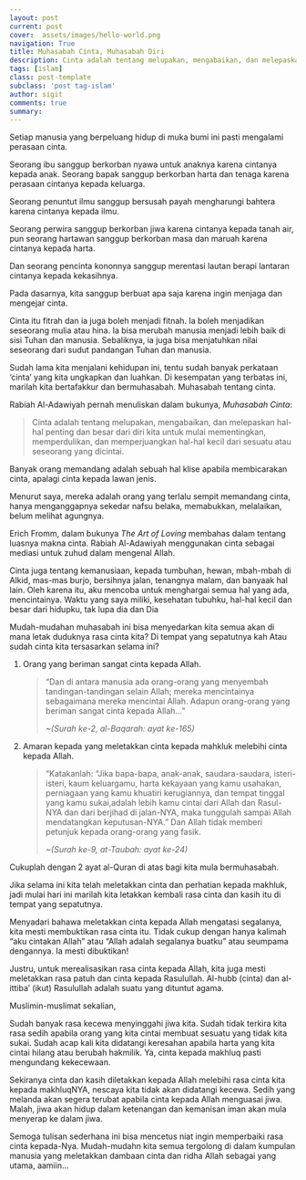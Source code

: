 ```yaml
---
layout: post
current: post
cover:  assets/images/hello-world.png
navigation: True
title: Muhasabah Cinta, Muhasabah Diri
description: Cinta adalah tentang melupakan, mengabaikan, dan melepaskan hal-hal penting dan besar dari diri kita untuk mulai mementingkan, memperdulikan, dan memperjuangkan hal-hal kecil dari sesuatu atau seseorang yang dicintai.
tags: [islam]
class: post-template
subclass: 'post tag-islam'
author: sigit
comments: true
summary: 
---
```


Setiap manusia yang berpeluang hidup di muka bumi ini pasti mengalami perasaan cinta.

Seorang ibu sanggup berkorban nyawa untuk anaknya karena cintanya kepada anak. Seorang bapak sanggup berkorban harta dan tenaga karena perasaan cintanya kepada keluarga.

Seorang penuntut ilmu sanggup bersusah payah mengharungi bahtera karena cintanya kepada ilmu.

Seorang perwira sanggup berkorban jiwa karena cintanya kepada tanah air, pun seorang hartawan sanggup berkorban masa dan maruah karena cintanya kepada harta.

Dan seorang pencinta kononnya sanggup merentasi lautan berapi lantaran cintanya kepada kekasihnya.

Pada dasarnya, kita sanggup berbuat apa saja karena ingin menjaga dan mengejar cinta.

Cinta itu fitrah dan ia juga boleh menjadi fitnah. Ia boleh menjadikan seseorang mulia atau hina. Ia bisa merubah manusia menjadi lebih baik di sisi Tuhan dan manusia. Sebaliknya, ia juga bisa menjatuhkan nilai seseorang dari sudut pandangan Tuhan dan manusia.

Sudah lama kita menjalani kehidupan ini, tentu sudah banyak perkataan ‘cinta’ yang kita ungkapkan dan luahkan. Di kesempatan yang terbatas ini, marilah kita bertafakkur dan bermuhasabah. Muhasabah tentang cinta.

Rabiah Al-Adawiyah pernah menuliskan dalam bukunya, *Muhasabah Cinta*:

> Cinta adalah tentang melupakan, mengabaikan, dan melepaskan hal-hal penting dan besar dari diri kita untuk mulai mementingkan, memperdulikan, dan memperjuangkan hal-hal kecil dari sesuatu atau seseorang yang dicintai.

Banyak orang memandang adalah sebuah hal klise apabila membicarakan cinta, apalagi cinta kepada lawan jenis.

Menurut saya, mereka adalah orang yang terlalu sempit memandang cinta, hanya menganggapnya sekedar nafsu belaka, memabukkan, melalaikan, belum melihat agungnya.

Erich Fromm, dalam bukunya *The Art of Loving* membahas dalam tentang luasnya makna cinta. Rabiah Al-Adawiyah menggunakan cinta sebagai mediasi untuk zuhud dalam mengenal Allah.

Cinta juga tentang kemanusiaan, kepada tumbuhan, hewan, mbah-mbah di Alkid, mas-mas burjo, bersihnya jalan, tenangnya malam, dan banyaak hal lain.
Oleh karena itu, aku mencoba untuk menghargai semua hal yang ada, mencintainya. Waktu yang saya miliki, kesehatan tubuhku, hal-hal kecil dan besar dari hidupku, tak lupa dia dan Dia


Mudah-mudahan muhasabah ini bisa menyedarkan kita semua akan di mana letak duduknya rasa cinta kita? Di tempat yang sepatutnya kah Atau sudah cinta kita tersasarkan selama ini?

1. Orang yang beriman sangat cinta kepada Allah.

	> “Dan di antara manusia ada orang-orang yang menyembah tandingan-tandingan selain Allah; mereka mencintainya sebagaimana mereka mencintai Allah. Adapun orang-orang yang beriman sangat cinta kepada Allah...”
	>
	> *~(Surah ke-2, al-Baqarah: ayat ke-165)*

2. Amaran kepada yang meletakkan cinta kepada mahkluk melebihi cinta kepada Allah.

	> “Katakanlah:  “Jika bapa-bapa, anak-anak, saudara-saudara, isteri-isteri, kaum keluargamu, harta kekayaan yang kamu usahakan, perniagaan yang kamu khuatiri kerugiannya, dan tempat tinggal yang kamu sukai,adalah lebih kamu cintai dari Allah dan Rasul-NYA dan dari berjihad di jalan-NYA, maka tunggulah sampai Allah mendatangkan keputusan-NYA.”  Dan Allah tidak memberi petunjuk kepada orang-orang yang fasik.
	>
	> *~(Surah ke-9, at-Taubah: ayat ke-24)*

Cukuplah dengan 2 ayat al-Quran di atas bagi kita mula bermuhasabah.

Jika selama ini kita telah meletakkan cinta dan perhatian kepada makhluk, jadi mulai hari ini marilah kita letakkan kembali rasa cinta dan kasih itu di tempat yang sepatutnya.

Menyadari bahawa meletakkan cinta kepada Allah mengatasi segalanya, kita mesti membuktikan rasa cinta itu. Tidak cukup dengan hanya kalimah “aku cintakan Allah” atau “Allah adalah segalanya buatku” atau seumpama dengannya. Ia mesti dibuktikan!

Justru, untuk merealisasikan rasa cinta kepada Allah, kita juga mesti meletakkan rasa patuh dan cinta kepada Rasulullah.  Al-hubb (cinta) dan al-ittiba’ (ikut) Rasulullah adalah suatu yang dituntut agama.

Muslimin-muslimat sekalian,

Sudah banyak rasa kecewa menyinggahi jiwa kita.  Sudah tidak terkira kita rasa sedih apabila orang yang kita cintai membuat sesuatu yang tidak kita sukai.  Sudah acap kali kita didatangi keresahan apabila harta yang kita cintai hilang atau berubah hakmilik.  Ya, cinta kepada makhluq pasti mengundang kekecewaan.

Sekiranya cinta dan kasih diletakkan kepada Allah melebihi rasa cinta kita kepada makhluqNYA, nescaya kita tidak akan didatangi kecewa.  Sedih yang melanda akan segera terubat apabila cinta kepada Allah menguasai jiwa.  Malah, jiwa akan hidup dalam ketenangan dan kemanisan iman akan mula menyerap ke dalam jiwa.

Semoga tulisan sederhana ini bisa mencetus niat ingin memperbaiki rasa cinta kepada-Nya. Mudah-mudahn kita semua tergolong di dalam kumpulan manusia yang meletakkan dambaan cinta dan ridha Allah sebagai yang utama, aamiin…
